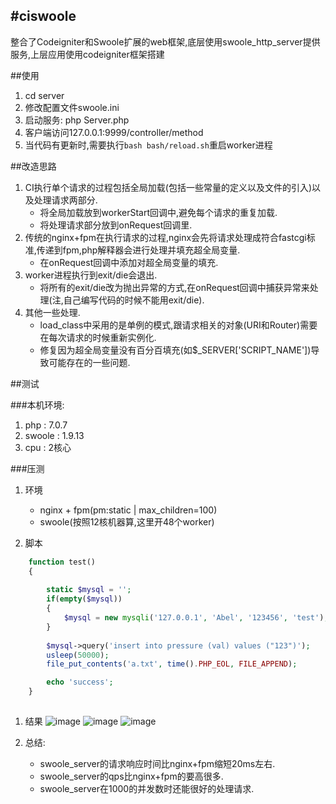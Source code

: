 #ciswoole
--
整合了Codeigniter和Swoole扩展的web框架,底层使用swoole_http_server提供服务,上层应用使用codeigniter框架搭建

##使用
1.  cd server
1.  修改配置文件swoole.ini
1.  启动服务: php Server.php
1.  客户端访问127.0.0.1:9999/controller/method
1.  当代码有更新时,需要执行`bash bash/reload.sh`重启worker进程

##改造思路
1.  CI执行单个请求的过程包括全局加载(包括一些常量的定义以及文件的引入)以及处理请求两部分.
    -   将全局加载放到workerStart回调中,避免每个请求的重复加载.
    -   将处理请求部分放到onRequest回调里.
1.  传统的nginx+fpm在执行请求的过程,nginx会先将请求处理成符合fastcgi标准,传递到fpm,php解释器会进行处理并填充超全局变量.
    -   在onRequest回调中添加对超全局变量的填充.
1.  worker进程执行到exit/die会退出.
    -   将所有的exit/die改为抛出异常的方式,在onRequest回调中捕获异常来处理(注,自己编写代码的时候不能用exit/die).
1.  其他一些处理.
    -   load_class中采用的是单例的模式,跟请求相关的对象(URI和Router)需要在每次请求的时候重新实例化.
    -   修复因为超全局变量没有百分百填充(如$_SERVER['SCRIPT_NAME'])导致可能存在的一些问题.

##测试

###本机环境:
1.  php : 7.0.7
1.  swoole : 1.9.13
1.  cpu : 2核心

###压测
1.  环境
    -   nginx + fpm(pm:static | max_children=100)
    -   swoole(按照12核机器算,这里开48个worker)

1.  脚本

```php
    function test()
    {
    
        static $mysql = '';
        if(empty($mysql))
        {
            $mysql = new mysqli('127.0.0.1', 'Abel', '123456', 'test');
        }
        
        $mysql->query('insert into pressure (val) values ("123")');
        usleep(50000);
        file_put_contents('a.txt', time().PHP_EOL, FILE_APPEND);

        echo 'success';
    }
    
```


1.  结果 
![image](https://raw.githubusercontent.com/xiaosaxd/ci_swoole/master/tmp/%E6%89%A7%E8%A1%8C%E8%80%97%E6%97%B6.png)
![image](https://raw.githubusercontent.com/xiaosaxd/ci_swoole/master/tmp/%E5%8E%8B%E6%B5%8B%E5%AF%B9%E6%AF%94.png)
![image](https://raw.githubusercontent.com/xiaosaxd/ci_swoole/master/tmp/c1000.png)

1.  总结:
    -   swoole_server的请求响应时间比nginx+fpm缩短20ms左右.
    -   swoole_server的qps比nginx+fpm的要高很多.
    -   swoole_server在1000的并发数时还能很好的处理请求.
